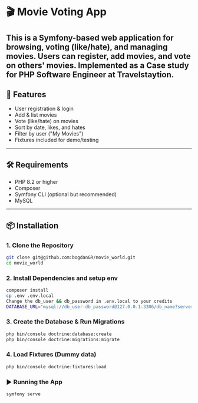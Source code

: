 # 🎬 Movie Voting App

This is a Symfony-based web application for browsing, voting (like/hate), and managing movies. Users can register, add movies, and vote on others' movies.
Implemented as a Case study for PHP Software Engineer at Travelstaytion.
---

## 🚀 Features

- User registration & login
- Add & list movies
- Vote (like/hate) on movies
- Sort by date, likes, and hates
- Filter by user ("My Movies")
- Fixtures included for demo/testing

---

## 🛠️ Requirements

- PHP 8.2 or higher
- Composer
- Symfony CLI (optional but recommended)
- MySQL
---

## 📦 Installation

### 1. Clone the Repository

```bash
git clone git@github.com:bogdanGR/movie_world.git
cd movie_world
```
### 2. Install Dependencies and setup env

```bash  
composer install
cp .env .env.local
Change the db_user && db_password in .env.local to your credits
DATABASE_URL="mysql://db_user:db_password@127.0.0.1:3306/db_name?serverVersion=8.0"
```
### 3. Create the Database & Run Migrations
```bash
php bin/console doctrine:database:create
php bin/console doctrine:migrations:migrate
```

### 4. Load Fixtures (Dummy data)
```bash 
php bin/console doctrine:fixtures:load
```

### ▶️ Running the App
```bash
symfony serve
```
